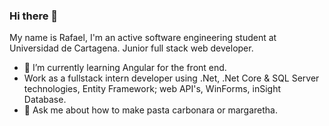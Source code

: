 ### Hi there 👋

My name is Rafael, I'm an active software engineering student at Universidad de Cartagena.  Junior full stack web developer.


- 🌱 I’m currently learning Angular for the front end.
-  Work as a fullstack intern developer using .Net, .Net Core & SQL Server technologies, Entity Framework; web API's, WinForms, inSight Database.
- 💬 Ask me about how to make pasta carbonara or margaretha.
